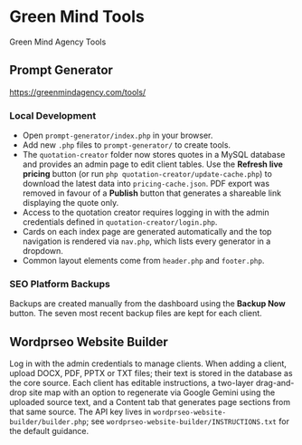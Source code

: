# Green Mind Tools
Green Mind Agency Tools

## Prompt Generator
https://greenmindagency.com/tools/

### Local Development
- Open `prompt-generator/index.php` in your browser.
- Add new `.php` files to `prompt-generator/` to create tools.
- The `quotation-creator` folder now stores quotes in a MySQL database and provides an admin page to edit client tables. Use the **Refresh live pricing** button (or run `php quotation-creator/update-cache.php`) to download the latest data into `pricing-cache.json`. PDF export was removed in favour of a **Publish** button that generates a shareable link displaying the quote only.
- Access to the quotation creator requires logging in with the admin credentials defined in `quotation-creator/login.php`.
- Cards on each index page are generated automatically and the top navigation is rendered via `nav.php`, which lists every generator in a dropdown.
- Common layout elements come from `header.php` and `footer.php`.

### SEO Platform Backups
Backups are created manually from the dashboard using the **Backup Now**
button. The seven most recent backup files are kept for each client.

## Wordprseo Website Builder
Log in with the admin credentials to manage clients. When adding a client, upload DOCX, PDF, PPTX or TXT files; their text is stored in the database as the core source. Each client has editable instructions, a two-layer drag-and-drop site map with an option to regenerate via Google Gemini using the uploaded source text, and a Content tab that generates page sections from that same source. The API key lives in `wordprseo-website-builder/builder.php`; see `wordprseo-website-builder/INSTRUCTIONS.txt` for the default guidance.
